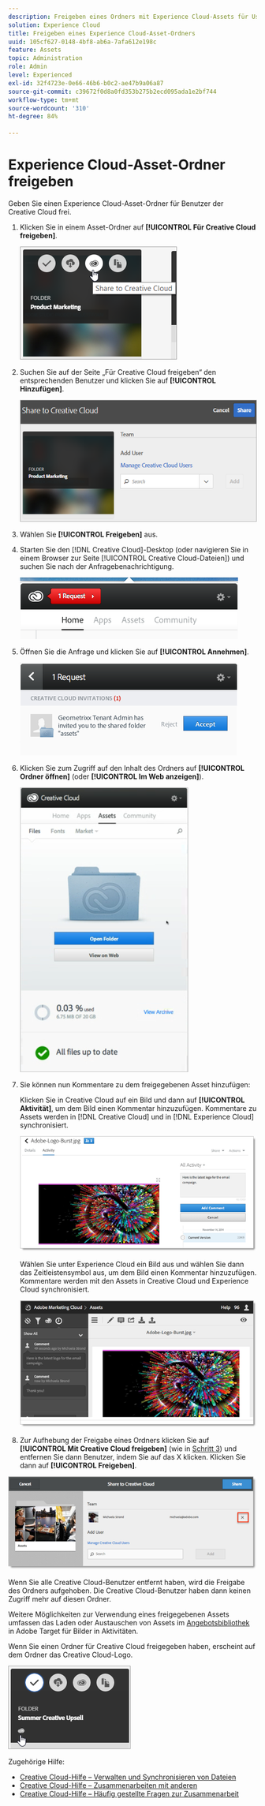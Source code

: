 ```yaml
---
description: Freigeben eines Ordners mit Experience Cloud-Assets für User von Creative Cloud.
solution: Experience Cloud
title: Freigeben eines Experience Cloud-Asset-Ordners
uuid: 105cf627-0148-4bf8-ab6a-7afa612e198c
feature: Assets
topic: Administration
role: Admin
level: Experienced
exl-id: 32f4723e-0e66-46b6-b0c2-ae47b9a06a87
source-git-commit: c39672f0d8a0fd353b275b2ecd095ada1e2bf744
workflow-type: tm+mt
source-wordcount: '310'
ht-degree: 84%

---
```


# Experience Cloud-Asset-Ordner freigeben

Geben Sie einen Experience Cloud-Asset-Ordner für Benutzer der Creative Cloud frei.

1. Klicken Sie in einem Asset-Ordner auf **[!UICONTROL Für Creative Cloud freigeben]**.

   ![Für Creative Cloud freigeben](../../assets/asset-share-cc.png)
1. Suchen Sie auf der Seite „Für Creative Cloud freigeben“ den entsprechenden Benutzer und klicken Sie auf **[!UICONTROL Hinzufügen]**.

   ![Creative Cloud-Benutzer hinzufügen](../../assets/asset-share-cc-page.png)

1. Wählen Sie **[!UICONTROL Freigeben]** aus.
1. Starten Sie den [!DNL Creative Cloud]-Desktop (oder navigieren Sie in einem Browser zur Seite [!UICONTROL Creative Cloud-Dateien]) und suchen Sie nach der Anfragebenachrichtigung.

   ![Benachrichtigung anfordern](../../assets/cc_share_request.png)
1. Öffnen Sie die Anfrage und klicken Sie auf **[!UICONTROL Annehmen]**.

   ![Anfrage akzeptieren](../../assets/cc_share_accept.png)
1. Klicken Sie zum Zugriff auf den Inhalt des Ordners auf **[!UICONTROL Ordner öffnen]** (oder **[!UICONTROL Im Web anzeigen]**).

   ![Im Web anzeigen](../../assets/creative_cloud_open_folder.png)
1. Sie können nun Kommentare zu dem freigegebenen Asset hinzufügen:

   Klicken Sie in Creative Cloud auf ein Bild und dann auf **[!UICONTROL Aktivität]**, um dem Bild einen Kommentar hinzuzufügen. Kommentare zu Assets werden in [!DNL Creative Cloud] und in [!DNL Experience Cloud] synchronisiert.

   ![Hinzufügen eines Kommentars zum Bild](../../assets/asset_comment_cc.png)

   Wählen Sie unter Experience Cloud ein Bild aus und wählen Sie dann das Zeitleistensymbol aus, um dem Bild einen Kommentar hinzuzufügen. Kommentare werden mit den Assets in Creative Cloud und Experience Cloud synchronisiert.

   ![Hinzufügen eines Kommentars zum Bild](../../assets/asset_comment_mac.png)

1. Zur Aufhebung der Freigabe eines Ordners klicken Sie auf **[!UICONTROL Mit Creative Cloud freigeben]** (wie in [Schritt 3](share.md)) und entfernen Sie dann Benutzer, indem Sie auf das X klicken. Klicken Sie dann auf **[!UICONTROL Freigeben]**.

![Freigabe eines Ordners aufheben](../../assets/asset_remove_user.png)

Wenn Sie alle Creative Cloud-Benutzer entfernt haben, wird die Freigabe des Ordners aufgehoben. Die Creative Cloud-Benutzer haben dann keinen Zugriff mehr auf diesen Ordner.

Weitere Möglichkeiten zur Verwendung eines freigegebenen Assets umfassen das Laden oder Austauschen von Assets im [Angebotsbibliothek](https://experienceleague.adobe.com/docs/target/using/experiences/offers/manage-content.html?lang=de) in Adobe Target für Bilder in Aktivitäten.

Wenn Sie einen Ordner für Creative Cloud freigegeben haben, erscheint auf dem Ordner das Creative Cloud-Logo.

![Creative Cloud-Logo auf dem Ordner](../../assets/asset-cc-logo.png)

Zugehörige Hilfe:

* [Creative Cloud-Hilfe – Verwalten und Synchronisieren von Dateien](https://helpx.adobe.com/de/creative-cloud/help/sync-creative-cloud-files.html)
* [Creative Cloud-Hilfe – Zusammenarbeiten mit anderen](https://helpx.adobe.com/de/creative-cloud/help/collaboration.html)
* [Creative Cloud-Hilfe – Häufig gestellte Fragen zur Zusammenarbeit](https://helpx.adobe.com/de/creative-cloud/help/collaboration-faq.html)

